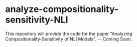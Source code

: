 # analyze-compositionality-sensitivity-NLI
This repository will provide the code for the paper "Analyzing Compositionality-Sensitivity of NLI Models". -- Coming Soon.
